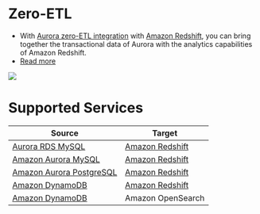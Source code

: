 # Zero-ETL
- With [Aurora zero-ETL integration](../../6_DatabaseServices/AmazonRDS/Readme.md) with [Amazon Redshift](../DataStorage/DataWarehouses/AmazonRedshift.md), you can bring together the transactional data of Aurora with the analytics capabilities of Amazon Redshift.
- [Read more](https://aws.amazon.com/blogs/big-data/getting-started-guide-for-near-real-time-operational-analytics-using-amazon-aurora-zero-etl-integration-with-amazon-redshift/)

![](https://d2908q01vomqb2.cloudfront.net/b6692ea5df920cad691c20319a6fffd7a4a766b8/2023/06/19/bdb-2753-image003.png)

# Supported Services

| Source                                                                   | Target                                                           |
|--------------------------------------------------------------------------|------------------------------------------------------------------|
| [Aurora RDS MySQL](../../6_DatabaseServices/AmazonRDS/Readme.md)         | [Amazon Redshift](../DataStorage/DataWarehouses/AmazonRedshift.md) |
| [Amazon Aurora MySQL](../../6_DatabaseServices/AmazonRDS/Readme.md)      | [Amazon Redshift](../DataStorage/DataWarehouses/AmazonRedshift.md) |
| [Amazon Aurora PostgreSQL](../../6_DatabaseServices/AmazonRDS/Readme.md) | [Amazon Redshift](../DataStorage/DataWarehouses/AmazonRedshift.md) |
| [Amazon DynamoDB](../../6_DatabaseServices/AmazonRDS/Readme.md)          | [Amazon Redshift](../DataStorage/DataWarehouses/AmazonRedshift.md) |
| [Amazon DynamoDB](../../6_DatabaseServices/AmazonRDS/Readme.md)          | Amazon OpenSearch                                                |
